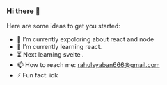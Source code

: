 ### Hi there 👋

Here are some ideas to get you started:

- 🔭  I’m currently expoloring about react and node
- 🌱  I’m currently learning react.
- ⏳   Next learning svelte .
- 📫  How to reach me: rahulsyaban666@gmail.com
- ⚡ Fun fact: idk

